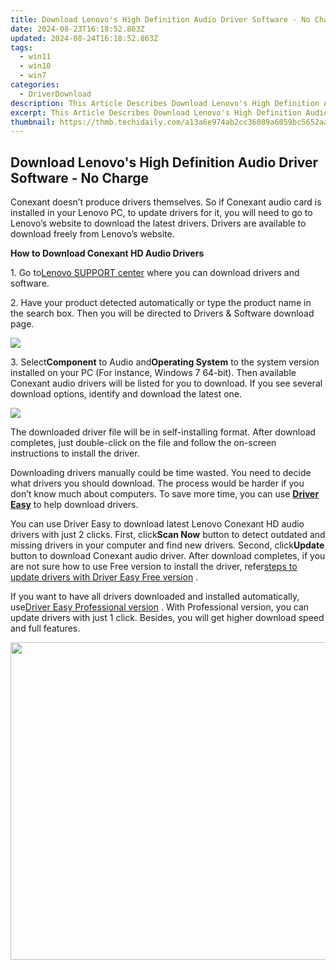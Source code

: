 ```yaml
---
title: Download Lenovo's High Definition Audio Driver Software - No Charge
date: 2024-08-23T16:18:52.863Z
updated: 2024-08-24T16:18:52.863Z
tags:
  - win11
  - win10
  - win7
categories:
  - DriverDownload
description: This Article Describes Download Lenovo's High Definition Audio Driver Software - No Charge
excerpt: This Article Describes Download Lenovo's High Definition Audio Driver Software - No Charge
thumbnail: https://thmb.techidaily.com/a13a6e974ab2cc36089a6059bc5652aa7fea0848996089325ea48fd7dd51fd22.jpg
---
```


## Download Lenovo's High Definition Audio Driver Software - No Charge

Conexant doesn’t produce drivers themselves. So if Conexant audio card is installed in your Lenovo PC, to update drivers for it, you will need to go to Lenovo’s website to download the latest drivers. Drivers are available to download freely from Lenovo’s website.  
  
 **How to Download Conexant HD Audio Drivers** 
  
1\. Go to[Lenovo SUPPORT center](https://shop-links.co/link/?exclusive=1&publisher_slug=itechdaily19598&url=http%3A%2F%2Fsupport.lenovo.com%2Fus%2Fen%2FGlobalProductSelector%3FC%3D1%26TabName%26linkTrack) where you can download drivers and software.  
   
2\. Have your product detected automatically or type the product name in the search box. Then you will be directed to Drivers & Software download page.  

  
![](https://images.drivereasy.com/wp-content/uploads/2016/06/img_5757bbfd7df2e.png)   
  
 3\. Select**Component** to Audio and**Operating System** to the system version installed on your PC (For instance, Windows 7 64-bit). Then available Conexant audio drivers will be listed for you to download. If you see several download options, identify and download the latest one.  
  
![](https://images.drivereasy.com/wp-content/uploads/2016/06/img_5757be2be3296.png)   
  
 The downloaded driver file will be in self-installing format. After download completes, just double-click on the file and follow the on-screen instructions to install the driver.   
  
 Downloading drivers manually could be time wasted. You need to decide what drivers you should download. The process would be harder if you don’t know much about computers. To save more time, you can use **[Driver Easy](https://tools.techidaily.com/drivereasy/download/)**  to help download drivers.  
  
 You can use Driver Easy to download latest Lenovo Conexant HD audio drivers with just 2 clicks. First, click**Scan Now** button to detect outdated and missing drivers in your computer and find new drivers. Second, click**Update** button to download Conexant audio driver. After download completes, if you are not sure how to use Free version to install the driver, refer[steps to update drivers with Driver Easy Free version](https://tools.techidaily.com/drivereasy/download/) .   
  
 If you want to have all drivers downloaded and installed automatically, use[Driver Easy Professional version](https://tools.techidaily.com/drivereasy/download/) . With Professional version, you can update drivers with just 1 click. Besides, you will get higher download speed and full features.

<ins class="adsbygoogle"
     style="display:block"
     data-ad-format="autorelaxed"
     data-ad-client="ca-pub-7571918770474297"
     data-ad-slot="1223367746"></ins>



<ins class="adsbygoogle"
     style="display:block"
     data-ad-client="ca-pub-7571918770474297"
     data-ad-slot="8358498916"
     data-ad-format="auto"
     data-full-width-responsive="true"></ins>



<!-- affiliate ads begin -->
<a href="https://coinrule.sjv.io/c/5597632/1958379/18409" target="_top" id="1958379"><img src="//a.impactradius-go.com/display-ad/18409-1958379" border="0" alt="" width="856" height="508"/></a><img height="0" width="0" src="https://imp.pxf.io/i/5597632/1958379/18409" style="position:absolute;visibility:hidden;" border="0" />
<!-- affiliate ads end -->